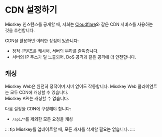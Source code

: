 # CDN 설정하기

Misskey 인스턴스를 공개할 때, 저희는 [Cloudflare](https://www.cloudflare.com)와 같은 CDN 서비스를 사용하는 것을 추천합니다.

CDN을 활용하면 이러한 장점이 있습니다:

- 정적 콘텐츠를 캐시해, 서버의 부하를 줄여줍니다.
- 서버의 IP 주소가 덜 노출되어, DoS 공격과 같은 공격에 더 안전합니다.

## 캐싱

Misskey Web은 완전히 정적이며 서버 없이도 작동합니다. Misskey Web 클라이언트는 모두 CDN에 캐싱할 수 있습니다.  
Misskey API는 캐싱할 수 없습니다.

다음 설정을 CDN에 구성해야 합니다:

- `/api/*`를 제외한 모든 요청을 캐싱

::: tip
Misskey를 업데이트할 때, 모든 캐시를 삭제할 필요는 없습니다.
::::
